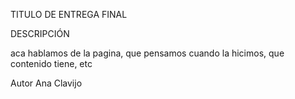 TITULO DE ENTREGA FINAL

DESCRIPCIÓN

aca hablamos de la pagina, que pensamos cuando la hicimos, que contenido tiene, etc


Autor Ana Clavijo